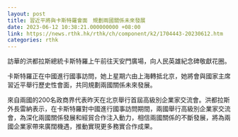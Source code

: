 ```yaml
---
layout: post
title: 習近平將與卡斯特羅會面　規劃兩國關係未來發展
date: 2023-06-12 10:38:21.000000000 +08:00
link: https://news.rthk.hk/rthk/ch/component/k2/1704443-20230612.htm
categories: rthk
---
```


訪華的洪都拉斯總統卡斯特羅上午前往天安門廣場，向人民英雄紀念碑敬獻花圈。

卡斯特羅正在中國進行國事訪問，她上星期六由上海轉抵北京，她將會與國家主席習近平舉行歷史性會面，共同規劃兩國關係未來發展。

來自兩國的200名政商界代表昨天在北京舉行首屆高級別企業家交流會。洪都拉斯外長雷納表示，在卡斯特羅對中國進行國事訪問期間，兩國舉行高級別企業家交流會，為深化兩國關係發展和經貿合作注入動力，相信兩國關係的不斷發展，將為兩國企業家帶來廣闊機遇，推動實現更多務實合作成果。
